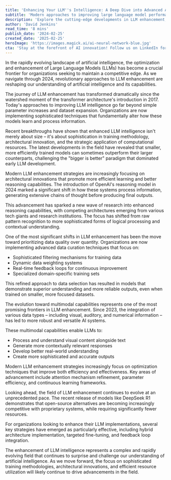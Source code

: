 ```yaml
---
title: 'Enhancing Your LLM''s Intelligence: A Deep Dive into Advanced AI Optimization'
subtitle: 'Modern approaches to improving large language model performance beyond traditional training'
description: 'Explore the cutting-edge developments in LLM enhancement, from architectural innovations to advanced training methodologies. Learn how modern approaches are revolutionizing AI performance beyond traditional training methods, with a focus on efficiency and sophisticated reasoning capabilities.'
author: 'David Jenkins'
read_time: '8 mins'
publish_date: '2024-02-25'
created_date: '2025-02-25'
heroImage: 'https://images.magick.ai/ai-neural-network-blue.jpg'
cta: 'Stay at the forefront of AI innovation! Follow us on LinkedIn for daily updates on the latest developments in LLM enhancement and artificial intelligence optimization.'
---
```


In the rapidly evolving landscape of artificial intelligence, the optimization and enhancement of Large Language Models (LLMs) has become a crucial frontier for organizations seeking to maintain a competitive edge. As we navigate through 2024, revolutionary approaches to LLM enhancement are reshaping our understanding of artificial intelligence and its capabilities.

The journey of LLM enhancement has transformed dramatically since the watershed moment of the transformer architecture's introduction in 2017. Today's approaches to improving LLM intelligence go far beyond simple parameter increases and dataset expansion. Organizations are now implementing sophisticated techniques that fundamentally alter how these models learn and process information.

Recent breakthroughs have shown that enhanced LLM intelligence isn't merely about size – it's about sophistication in training methodology, architectural innovation, and the strategic application of computational resources. The latest developments in the field have revealed that smaller, more efficiently trained models can sometimes outperform their larger counterparts, challenging the "bigger is better" paradigm that dominated early LLM development.

Modern LLM enhancement strategies are increasingly focusing on architectural innovations that promote more efficient learning and better reasoning capabilities. The introduction of OpenAI's reasoning model in 2024 marked a significant shift in how these systems process information, generating extensive chains of thought before producing final outputs.

This advancement has sparked a new wave of research into enhanced reasoning capabilities, with competing architectures emerging from various tech giants and research institutions. The focus has shifted from raw pattern recognition to more sophisticated forms of logical processing and contextual understanding.

One of the most significant shifts in LLM enhancement has been the move toward prioritizing data quality over quantity. Organizations are now implementing advanced data curation techniques that focus on:

- Sophisticated filtering mechanisms for training data
- Dynamic data weighting systems
- Real-time feedback loops for continuous improvement
- Specialized domain-specific training sets

This refined approach to data selection has resulted in models that demonstrate superior understanding and more reliable outputs, even when trained on smaller, more focused datasets.

The evolution toward multimodal capabilities represents one of the most promising frontiers in LLM enhancement. Since 2023, the integration of various data types – including visual, auditory, and numerical information – has led to more robust and versatile AI systems.

These multimodal capabilities enable LLMs to:
- Process and understand visual content alongside text
- Generate more contextually relevant responses
- Develop better real-world understanding
- Create more sophisticated and accurate outputs

Modern LLM enhancement strategies increasingly focus on optimization techniques that improve both efficiency and effectiveness. Key areas of advancement include attention mechanism refinement, parameter efficiency, and continuous learning frameworks.

Looking ahead, the field of LLM enhancement continues to evolve at an unprecedented pace. The recent release of models like DeepSeek R1 demonstrates that open-source alternatives are becoming increasingly competitive with proprietary systems, while requiring significantly fewer resources.

For organizations looking to enhance their LLM implementations, several key strategies have emerged as particularly effective, including hybrid architecture implementation, targeted fine-tuning, and feedback loop integration.

The enhancement of LLM intelligence represents a complex and rapidly evolving field that continues to surprise and challenge our understanding of artificial intelligence. As we move forward, the focus on sophisticated training methodologies, architectural innovations, and efficient resource utilization will likely continue to drive advancements in the field.
